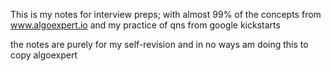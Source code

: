 This is my notes for interview preps; with almost 99% of the concepts from www.algoexpert.io and my practice of qns from google kickstarts

the notes are purely for my self-revision and in no ways am doing this to copy algoexpert

